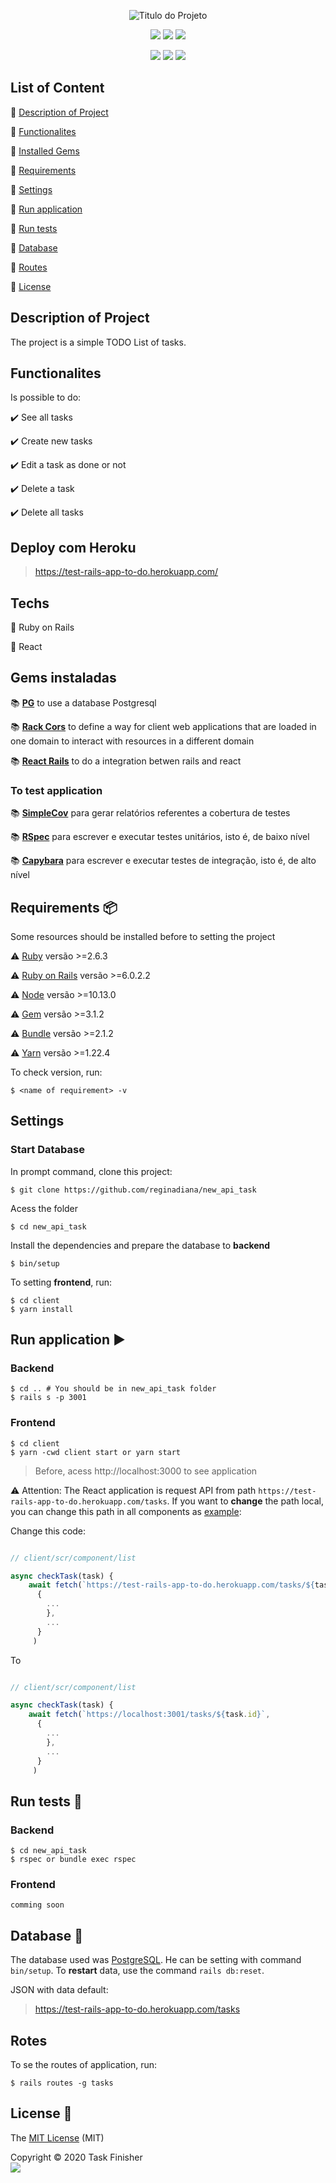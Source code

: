<p align="center">
  <img src="https://user-images.githubusercontent.com/46378210/84390462-04c73c00-abce-11ea-9a83-8655b3166796.png" alt="Titulo do Projeto"/>
</p>

<p align="center">
  <img src="http://img.shields.io/static/v1?label=Ruby%20On%20Rails%20&message=6.0.2.2&color=red&style=for-the-badge&logo=ruby"/>
  <img src="http://img.shields.io/static/v1?label=REACT&message=FRAMEWORK&color=BLUE&style=for-the-badge&logo=REACT">
  <img src="http://img.shields.io/static/v1?label=HEROKU&message=DEPLOY&color=VIOLET&style=for-the-badge&logo=HEROKU">
</p>

<p align="center">
  <img src="https://img.shields.io/apm/l/vim-mode?color=green&label=license&logo=license&logoColor=green&style=for-the-badge"/>
  <img src="http://img.shields.io/static/v1?label=TDD&message=FRONTEND%20AND%20BACKEND&color=GREEN&style=for-the-badge&logo=CHECK">
  <img src="http://img.shields.io/static/v1?label=STATUS&message=IN%20PROGRESSS&color=ORANGE&style=for-the-badge">
</p>

## List of Content

:small_orange_diamond: [Description of Project](#description-of-project)

:small_orange_diamond: [Functionalites](#Functionalites)

:small_orange_diamond: [Installed Gems](#installed-gems)

:small_orange_diamond: [Requirements](#requirements-package)

:small_orange_diamond: [Settings](#settings)

:small_orange_diamond: [Run application](#run-application-arrow_forward)

:small_orange_diamond: [Run tests](#run-tests-memo)

:small_orange_diamond: [Database](#database-floppy_disk)

:small_orange_diamond: [Routes](#routes)

:small_orange_diamond: [License](#license-trident)

## Description of Project

<p align="justify">
  The project is a simple TODO List of tasks. 
</p>

## Functionalites

Is possible to do:

:heavy_check_mark: See all tasks 

:heavy_check_mark: Create new tasks

:heavy_check_mark: Edit a task as done or not 

:heavy_check_mark: Delete a task

:heavy_check_mark: Delete all tasks

## Deploy com Heroku 

> https://test-rails-app-to-do.herokuapp.com/

## Techs

:bookmark: Ruby on Rails

:bookmark: React

## Gems instaladas

:books: [**PG**](https://rubygems.org/gems/pg/versions/0.18.4?locale=pt-BR) to use a database Postgresql 

:books: [**Rack Cors**](https://rubygems.org/gems/rack-cors) to define a way for client web applications that are loaded in one domain to interact with resources in a different domain

:books: [**React Rails**](https://rubygems.org/gems/react-rails/versions/1.7.1?locale=pt-BR) to do a integration betwen rails and react

### To test application

:books: [**SimpleCov**](https://github.com/colszowka/simplecov) para  gerar relatórios referentes a cobertura de testes

:books: [**RSpec**](https://github.com/rspec/rspec-rails) para escrever e executar testes unitários, isto é, de baixo nível 

:books: [**Capybara**](https://github.com/teamcapybara/capybara) para escrever e executar testes de integração, isto é, de alto nível

## Requirements :package:

Some resources should be installed before to setting the project

:warning: [Ruby](https://www.ruby-lang.org/pt/documentation/installation/) versão >=2.6.3

:warning: [Ruby on Rails](https://guides.rubyonrails.org/getting_started.html) versão >=6.0.2.2

:warning: [Node](https://nodejs.org/en/download/) versão >=10.13.0

:warning: [Gem](https://rubygems.org/pages/download?locale=pt-BR) versão >=3.1.2

:warning: [Bundle](https://bundler.io/man/bundle-install.1.html) versão >=2.1.2

:warning: [Yarn](https://classic.yarnpkg.com/pt-BR/docs/install/#windows-stable) versão >=1.22.4 

To check version, run:
```
$ <name of requirement> -v
```
## Settings

### Start Database
In prompt command, clone this project:
```
$ git clone https://github.com/reginadiana/new_api_task
```
Acess the folder
```
$ cd new_api_task
```
Install the dependencies and prepare the database to **backend**
```
$ bin/setup
```
To setting **frontend**, run:
```
$ cd client
$ yarn install
```

## Run application :arrow_forward:

### Backend
```
$ cd .. # You should be in new_api_task folder
$ rails s -p 3001
```

### Frontend

```
$ cd client
$ yarn -cwd client start or yarn start
```

> Before, acess http://localhost:3000 to see application

:warning: Attention: The React application is request API from path `https://test-rails-app-to-do.herokuapp.com/tasks`. If you want to **change** the path local, you can change this path in all components as [example](https://github.com/reginadiana/new_api_task/blob/add-license-1/client/src/components/list/index.js):

Change this code:
```javascript

// client/scr/component/list

async checkTask(task) {
    await fetch(`https://test-rails-app-to-do.herokuapp.com/tasks/${task.id}`,
      {
        ...
        },
        ...
      }
     )
```
To

```javascript

// client/scr/component/list

async checkTask(task) {
    await fetch(`https://localhost:3001/tasks/${task.id}`,
      {
        ...
        },
        ...
      }
     )
```

## Run tests :memo:

### Backend 
```
$ cd new_api_task
$ rspec or bundle exec rspec
```

### Frontend
```
comming soon
```

## Database :floppy_disk:

The database used was [PostgreSQL](https://guides.rubyonrails.org/active_record_postgresql.html). He can be setting with command 
``` bin/setup```. To **restart** data, use the command ```rails db:reset```. 

JSON with data default:

> https://test-rails-app-to-do.herokuapp.com/tasks

## Rotes

To se the routes of application, run:

```
$ rails routes -g tasks
```

## License :trident:

The [MIT License](https://github.com/reginadiana/new_api_task/tree/add-license-1) (MIT)

Copyright :copyright: 2020 Task Finisher
<br/>
<img src="https://badges.frapsoft.com/os/v1/open-source.svg?v=102"/>
